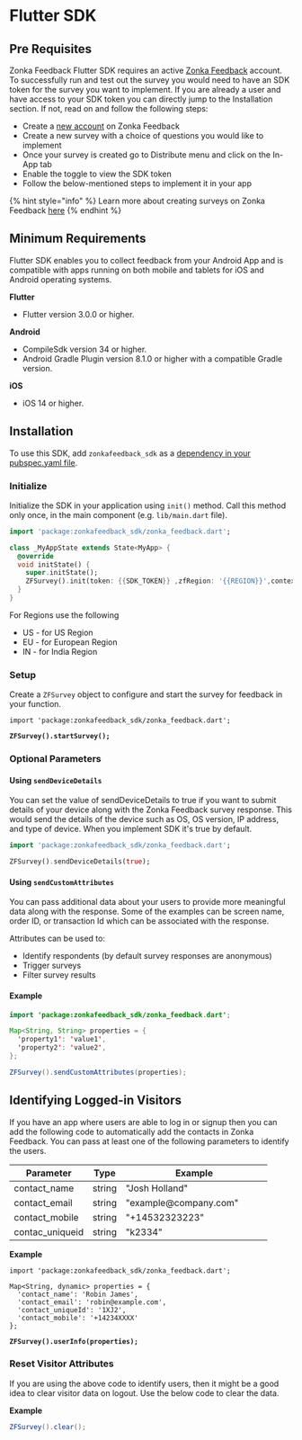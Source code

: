 # Flutter SDK

## Pre Requisites

Zonka Feedback Flutter SDK requires an active [Zonka Feedback](https://www.zonkafeedback.com/) account. To successfully run and test out the survey you would need to have an SDK token for the survey you want to implement. If you are already a user and have access to your SDK token you can directly jump to the Installation section. If not, read on and follow the following steps:

* Create a [new account](https://www.zonkafeedback.com/free-trial-signup) on Zonka Feedback
* Create a new survey with a choice of questions you would like to implement
* Once your survey is created go to Distribute menu and click on the In-App tab
* Enable the toggle to view the SDK token
* Follow the below-mentioned steps to implement it in your app

{% hint style="info" %}
Learn more about creating surveys on Zonka Feedback [here](https://help.zonkafeedback.com/en/articles/6389318-getting-started-with-zonka-feedback)
{% endhint %}



## Minimum Requirements

Flutter SDK enables you to collect feedback from your Android App and is compatible with apps running on both mobile and tablets for iOS and Android operating systems.



**Flutter**

* Flutter version 3.0.0 or higher.

**Android**

* CompileSdk version 34 or higher.
* Android Gradle Plugin version 8.1.0 or higher with a compatible Gradle version.

**iOS**

* iOS 14 or higher.

## Installation

To use this SDK, add `zonkafeedback_sdk` as a [dependency in your pubspec.yaml file](https://flutter.dev/docs/development/platform-integration/platform-channels).



### Initialize

Initialize the SDK in your application using `init()` method. Call this method only once, in the main component (e.g. `lib/main.dart` file).

```dart
import 'package:zonkafeedback_sdk/zonka_feedback.dart';

class _MyAppState extends State<MyApp> {
  @override
  void initState() {
    super.initState();
    ZFSurvey().init(token: {{SDK_TOKEN}} ,zfRegion: '{{REGION}}',context: context);;
  }
}
```

For Regions use the following

* US - for US Region
* EU - for European Region
* IN - for India Region

### Setup&#x20;

Create a `ZFSurvey` object to configure and start the survey for feedback in your function.

<pre class="language-dart"><code class="lang-dart">import 'package:zonkafeedback_sdk/zonka_feedback.dart';

<strong>ZFSurvey().startSurvey();
</strong></code></pre>



### Optional Parameters

#### **Using `sendDeviceDetails`**

You can set the value of sendDeviceDetails to true if you want to submit details of your device along with the Zonka Feedback survey response. This would send the details of the device such as OS, OS version, IP address, and type of device. When you implement SDK it's true by default.

```dart
import 'package:zonkafeedback_sdk/zonka_feedback.dart';

ZFSurvey().sendDeviceDetails(true);
```



#### **Using `sendCustomAttributes`**

You can pass additional data about your users to provide more meaningful data along with the response. Some of the examples can be screen name, order ID, or transaction Id which can be associated with the response.

Attributes can be used to:

* Identify respondents (by default survey responses are anonymous)
* Trigger surveys
* Filter survey results

#### Example

```java
import 'package:zonkafeedback_sdk/zonka_feedback.dart';

Map<String, String> properties = {
  'property1': 'value1',
  'property2': 'value2',
};

ZFSurvey().sendCustomAttributes(properties);
```



## Identifying Logged-in Visitors

If you have an app where users are able to log in or signup then you can add the following code to automatically add the contacts in Zonka Feedback. You can pass at least one of the following parameters to identify the users.

<table><thead><tr><th>Parameter</th><th>Type</th><th width="243.66666666666669"> Example</th></tr></thead><tbody><tr><td>contact_name</td><td>string</td><td>"Josh Holland"</td></tr><tr><td>contact_email </td><td>string</td><td>"example@company.com"</td></tr><tr><td>contact_mobile</td><td>string</td><td>"+14532323223"</td></tr><tr><td>contac_uniqueid</td><td>string</td><td>"k2334"</td></tr></tbody></table>

**Example**

<pre class="language-dart"><code class="lang-dart">import 'package:zonkafeedback_sdk/zonka_feedback.dart';

Map&#x3C;String, dynamic> properties = {
  'contact_name': 'Robin James',
  'contact_email': 'robin@example.com',
  'contact_uniqueId': '1XJ2',
  'contact_mobile': '+14234XXXX'
};

<strong>ZFSurvey().userInfo(properties);
</strong></code></pre>

### Reset Visitor Attributes

If you are using the above code to identify users, then it might be a good idea to clear visitor data on logout. Use the below code to clear the data.

**Example**

```java
ZFSurvey().clear();
```
